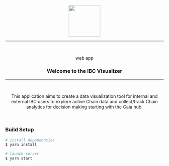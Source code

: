 <div align="center">
  <img src="https://firebasestorage.googleapis.com/v0/b/firescript-577a2.appspot.com/o/imgs%2Fapp%2FJessicaDosseh%2FXToN5kIFeA.png?alt=media&token=42dd6b56-4475-44de-ba8d-8d4ad3d093fc" width="100" height="100" />
  
  <hr />
  
  <br/>
  <p> web app </p>
  <h3> Welcome to the IBC Visualizer </h3>
</div>

---

<div align="center">
  <br/>
  <p>This application aims to create a data visualization tool for internal and external IBC users to explore active Chain data and collect/track Chain analytics for decision making starting with the Gaia hub. </p>
  
</div>

<br/>

### Build Setup

```bash
# install dependencies
$ yarn install

# launch server
$ yarn start

```
